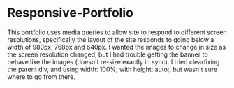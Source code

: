 # Responsive-Portfolio

This portfolio uses media queries to allow site to respond to different screen resolutions, specifically the layout of the site responds to going below a width of 980px, 768px and 640px. I wanted the images to change in size as the screen resolution changed, but I had trouble getting the banner to behave like the images (doesn't re-size exactly in sync). I tried clearfixing the parent div, and using width: 100%; with height: auto;, but wasn't sure where to go from there.